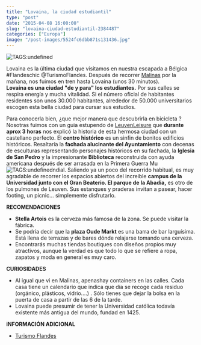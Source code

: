 ```yaml
---
title: "Lovaina, la ciudad estudiantil"
type: "post"
date: "2015-04-08 16:00:00"
slug: "lovaina-ciudad-estudiantil-2384487"
categories: ["Europa"]
image: "/post-images/5524fc6dbb871s131436.jpg"
---
```


   
 ![ TAGS:undefined](/post-images/5524fc6dbb871s131436.jpg "fachada del Ayuntamiento de Lovaina by missviajes")

 Lovaina es la última ciudad que visitamos en nuestra escapada a Bélgica #Flandeschic @TurismoFlandes. Después de recorrer [Malinas](http://www.missviajes.com/malinas-catedral-carrillon-2383132) por la mañana, nos fuimos en tren hasta Lovaina (unos 30 minutos).  
 **Lovaina es una ciudad "de y para" los estudiantes.** Por sus calles se respira energía y mucha vitalidad. Si el número oficial de habitantes residentes son unos 30.000 habitantes, alrededor de 50.000 universitarios escogen esta bella ciudad para cursar sus estudios.

 Para conocerla bien, ¿que mejor manera que descubrirla en bicicleta ? Nosotras fuimos con un guia estupendo de [LeuvenLeisure](http://www.leuvenleisure.com/es/) que **durante aprox 3 horas** nos explicó la historia de esta hermosa ciudad con un castellano perfecto. El **centro histórico** es un sinfin de bonitos edificios históricos. Resaltaría la **fachada alucinante del Ayuntamiento** con decenas de esculturas representando personajes históricos en su fachada, la **Iglesia de San Pedro** y la impresionante **Biblioteca** reconstruida con ayuda americana después de ser arrasada en la Primera Guerra Mu![ TAGS:undefined](/post-images/552504bade762s186101.jpg)ndial. Saliendo ya un poco del recorrido habitual, es muy agradable de recorrer los espacios abiertos del increible **campus de la Universidad junto con el Gran Beaterio. El parque de la Abadia,** es otro de los pulmones de Leuven. Sus estanques y praderas invitan a pasear, hacer footing, un picnic... simplemente disfrutarlo.

  **RECOMENDACIONES**

- **Stella Artois** es la cerveza más famosa de la zona. Se puede visitar la fábrica.
- Se podría decir que la **plaza Oude Markt** es una barra de bar larguísima. Está llena de terrazas y de bares dónde relajarse tomando una cerveza.
- Encontrarás muchas tiendas boutiques con diseños propios muy atractivos, aunque la verdad es que todo lo que se refiere a ropa, zapatos y moda en general es muy caro.

 **CURIOSIDADES**

- Al igual que vi en Malinas, apenashay containers en las calles. Cada casa tiene un calendario que indica que día se recoge cada residuo (orgánico, plásticos, vidrio....) . Sólo tienes que dejar la bolsa en la puerta de casa a partir de las 6 de la tarde.
- Lovaina puede presumir de tener la Universidad católica todavía existente más antigua del mundo, fundad en 1425.

 **iNFORMACIÓN ADICIONAL**

- [Turismo Flandes](http://www.flandes.net/)
